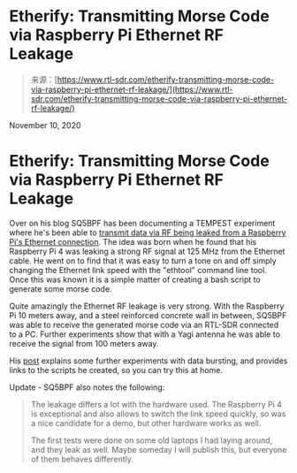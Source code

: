 <!--yml
category: 未分类
date: 2024-05-27 14:48:28
-->

# Etherify: Transmitting Morse Code via Raspberry Pi Ethernet RF Leakage

> 来源：[https://www.rtl-sdr.com/etherify-transmitting-morse-code-via-raspberry-pi-ethernet-rf-leakage/](https://www.rtl-sdr.com/etherify-transmitting-morse-code-via-raspberry-pi-ethernet-rf-leakage/)

November 10, 2020

# Etherify: Transmitting Morse Code via Raspberry Pi Ethernet RF Leakage

Over on his blog SQ5BPF has been documenting a TEMPEST experiment where he's been able to [transmit data via RF being leaked from a Raspberry Pi's Ethernet connection](https://lipkowski.com/etherify/). The idea was born when he found that his Raspberry Pi 4 was leaking a strong RF signal at 125 MHz from the Ethernet cable. He went on to find that it was easy to turn a tone on and off simply changing the Ethernet link speed with the "ethtool" command line tool. Once this was known it is a simple matter of creating a bash script to generate some morse code.

Quite amazingly the Ethernet RF leakage is very strong. With the Raspberry Pi 10 meters away, and a steel reinforced concrete wall in between, SQ5BPF was able to receive the generated morse code via an RTL-SDR connected to a PC. Further experiments show that with a Yagi antenna he was able to receive the signal from 100 meters away.

His [post](https://lipkowski.com/etherify/) explains some further experiments with data bursting, and provides links to the scripts he created, so you can try this at home.

Update - SQ5BPF also notes the following:

> The leakage differs a lot with the hardware used. The Raspberry Pi 4 is exceptional and also allows to switch the link speed quickly, so was a nice candidate for a demo, but other hardware works as well.
> 
> The first tests were done on some old laptops I had laying around, and they leak as well. Maybe someday I will publish this, but everyone of them behaves differently.